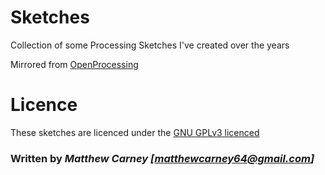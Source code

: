 # Sketches
Collection of some Processing Sketches I've created over the years

Mirrored from [OpenProcessing](https://www.openprocessing.org/user/78038)

# Licence 

These sketches are licenced under the [GNU GPLv3 licenced](https://github.com/Killeroo/Sketches/blob/master/LICENSE)

### Written by _Matthew Carney [matthewcarney64@gmail.com]_
